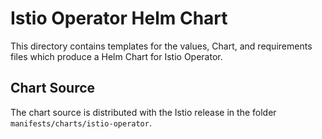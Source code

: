 # Istio Operator Helm Chart

This directory contains templates for the values, Chart, and requirements files which produce a Helm Chart for Istio Operator.

## Chart Source

The chart source is distributed with the Istio release in the folder `manifests/charts/istio-operator`.
